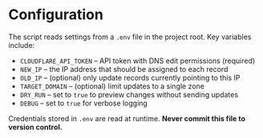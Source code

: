 # Configuration

The script reads settings from a `.env` file in the project root. Key variables include:

- `CLOUDFLARE_API_TOKEN` – API token with DNS edit permissions (required)
- `NEW_IP` – the IP address that should be assigned to each record
- `OLD_IP` – (optional) only update records currently pointing to this IP
- `TARGET_DOMAIN` – (optional) limit updates to a single zone
- `DRY_RUN` – set to `true` to preview changes without sending updates
- `DEBUG` – set to `true` for verbose logging

Credentials stored in `.env` are read at runtime. **Never commit this file to version control.**

